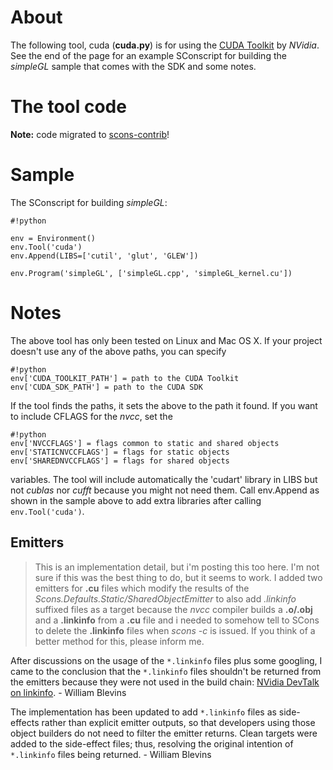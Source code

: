 # About

The following tool, cuda (**cuda.py**) is for using the [CUDA Toolkit](https://developer.nvidia.com/cuda-toolkit) by *NVidia*. See the end of the page for an example SConscript for building the _simpleGL_ sample that comes with the SDK and some notes. 


# The tool code

**Note:** code migrated to [scons-contrib](https://github.com/SCons/scons-contrib)!

# Sample

The SConscript for building _simpleGL_: 


```
#!python

env = Environment()
env.Tool('cuda')
env.Append(LIBS=['cutil', 'glut', 'GLEW'])

env.Program('simpleGL', ['simpleGL.cpp', 'simpleGL_kernel.cu'])
```

# Notes

The above tool has only been tested on Linux and Mac OS X. If your project doesn't use any of the above paths, you can specify 

```
#!python
env['CUDA_TOOLKIT_PATH'] = path to the CUDA Toolkit
env['CUDA_SDK_PATH'] = path to the CUDA SDK
```

If the tool finds the paths, it sets the above to the path it found. If you want to include CFLAGS for the _nvcc_, set the 

```
#!python
env['NVCCFLAGS'] = flags common to static and shared objects
env['STATICNVCCFLAGS'] = flags for static objects
env['SHAREDNVCCFLAGS'] = flags for shared objects
```
variables. The tool will include automatically the 'cudart' library in LIBS but not _cublas_ nor _cufft_ because you might not need them. Call env.Append as shown in the sample above to add extra libraries after calling `env.Tool('cuda')`. 


## Emitters

> This is an implementation detail, but i'm posting this too here. I'm not sure if this was the best thing to do, but it seems to work. I added two emitters for **.cu** files which modify the results of the _Scons.Defaults.Static/SharedObjectEmitter_ to also add _.linkinfo_ suffixed files as a target because the _nvcc_ compiler builds a **.o/.obj** and a **.linkinfo** from a **.cu** file and i needed to somehow tell to SCons to delete the **.linkinfo** files when _scons -c_ is issued. If you think of a better method for this, please inform me.

After discussions on the usage of the `*.linkinfo` files plus some googling, I came to the conclusion that the `*.linkinfo` files shouldn't be returned from the emitters because they were not used in the build chain: [NVidia DevTalk on linkinfo](https://devtalk.nvidia.com/default/topic/405518/linkinfo-files). - William Blevins

The implementation has been updated to add `*.linkinfo` files as side-effects rather than explicit emitter outputs, so that developers using those object builders do not need to filter the emitter returns.  Clean targets were added to the side-effect files; thus, resolving the original intention of `*.linkinfo` files being returned. - William Blevins
